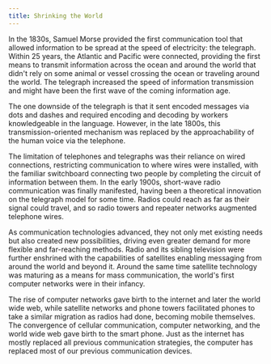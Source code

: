 ```yaml
---
title: Shrinking the World
---
```


In the 1830s, Samuel Morse provided the first communication tool that allowed information to be spread at the speed of electricity: the telegraph. Within 25 years, the Atlantic and Pacific were connected, providing the first means to transmit information across the ocean and around the world that didn't rely on some animal or vessel crossing the ocean or traveling around the world. The telegraph increased the speed of information transmission and might have been the first wave of the coming information age.

The one downside of the telegraph is that it sent encoded messages via dots and dashes and required encoding and decoding by workers knowledgeable in the language. However, in the late 1800s, this transmission-oriented mechanism was replaced by the approachability of the human voice via the telephone.

The limitation of telephones and telegraphs was their reliance on wired connections, restricting communication to where wires were installed, with the familiar switchboard connecting two people by completing the circuit of information between them. In the early 1900s, short-wave radio communication was finally manifested, having been a theoretical innovation on the telegraph model for some time. Radios could reach as far as their signal could travel, and so radio towers and repeater networks augmented telephone wires.

As communication technologies advanced, they not only met existing needs but also created new possibilities, driving even greater demand for more flexible and far-reaching methods. Radio and its sibling television were further enshrined with the capabilities of satellites enabling messaging from around the world and beyond it. Around the same time satellite technology was maturing as a means for mass communication, the world's first computer networks were in their infancy.

The rise of computer networks gave birth to the internet and later the world wide web, while satellite networks and phone towers facilitated phones to take a similar migration as radios had done, becoming mobile themselves. The convergence of cellular communication, computer networking, and the world wide web gave birth to the smart phone. Just as the internet has mostly replaced all previous communication strategies, the computer has replaced most of our previous communication devices.
